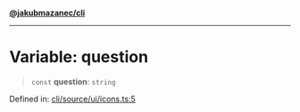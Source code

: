 [**@jakubmazanec/cli**](../../../README.md)

---

# Variable: question

> `const` **question**: `string`

Defined in:
[cli/source/ui/icons.ts:5](https://github.com/jakubmazanec/tools/blob/797379ce98752dc838b82c8398e04d90c58ce9e7/packages/cli/source/ui/icons.ts#L5)
